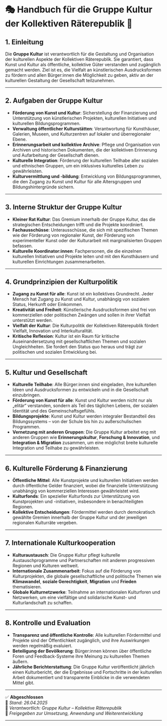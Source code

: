 # 🎭 Handbuch für die Gruppe Kultur der Kollektiven Räterepublik 🎨

## 1. Einleitung

Die **Gruppe Kultur** ist verantwortlich für die Gestaltung und Organisation der kulturellen Aspekte der Kollektiven Räterepublik. Sie garantiert, dass Kunst und Kultur als öffentliche, kollektive Güter verstanden und zugänglich gemacht werden. Ziel ist es, die Vielfalt an künstlerischen Ausdrucksformen zu fördern und allen Bürger:innen die Möglichkeit zu geben, aktiv an der kulturellen Gestaltung der Gesellschaft teilzunehmen.

---

## 2. Aufgaben der Gruppe Kultur

- **Förderung von Kunst und Kultur**: Sicherstellung der Finanzierung und Unterstützung von künstlerischen Projekten, kulturellen Initiativen und kulturellen Bildungsprogrammen.
- **Verwaltung öffentlicher Kulturstätten**: Verantwortung für Kunsthäuser, Galerien, Museen, und Kulturzentren auf lokaler und überregionaler Ebene.
- **Erinnerungsarbeit und kollektive Archive**: Pflege und Organisation von Archiven und historischen Dokumenten, die der kollektiven Erinnerung und Aufarbeitung der Gesellschaft dienen.
- **Kulturelle Integration**: Förderung der kulturellen Teilhabe aller sozialen und ethnischen Gruppen, um ein inklusives kulturelles Leben zu gewährleisten.
- **Kulturvermittlung und -bildung**: Entwicklung von Bildungsprogrammen, die den Zugang zu Kunst und Kultur für alle Altersgruppen und Bildungshintergründe sichern.

---

## 3. Interne Struktur der Gruppe Kultur

- **Kleiner Rat Kultur**: Das Gremium innerhalb der Gruppe Kultur, das die strategischen Entscheidungen trifft und die Projekte koordiniert.
- **Fachausschüsse**: Unterausschüsse, die sich mit spezifischen Themen wie der Förderung von regionaler Kunst, der Förderung von experimenteller Kunst oder der Kulturarbeit mit marginalisierten Gruppen befassen.
- **Kulturelle Koordinator:innen**: Fachpersonen, die die einzelnen kulturellen Initiativen und Projekte leiten und mit den Kunsthäusern und kulturellen Einrichtungen zusammenarbeiten.

---

## 4. Grundprinzipien der Kulturpolitik

- **Zugang zu Kunst für alle**: Kunst ist ein kollektives Grundrecht. Jeder Mensch hat Zugang zu Kunst und Kultur, unabhängig von sozialem Status, Herkunft oder Einkommen.
- **Kreativität und Freiheit**: Künstlerische Ausdrucksformen sind frei von kommerziellen oder politischen Zwängen und sollen in ihrer Vielfalt unterstützt werden.
- **Vielfalt der Kultur**: Die Kulturpolitik der Kollektiven Räterepublik fördert Vielfalt, Innovation und Interkulturalität.
- **Kritische Reflexion**: Kultur ist ein Raum für kritische Auseinandersetzung mit gesellschaftlichen Themen und sozialen Ungleichheiten. Sie fordert den Status quo heraus und trägt zur politischen und sozialen Entwicklung bei.

---

## 5. Kultur und Gesellschaft

- **Kulturelle Teilhabe**: Alle Bürger:innen sind eingeladen, ihre kulturellen Ideen und Ausdrucksformen zu entwickeln und in die Gesellschaft einzubringen.
- **Förderung von Kunst für alle**: Kunst und Kultur werden nicht nur als „elitär“ verstanden, sondern als Teil des täglichen Lebens, der sozialen Identität und des Gemeinschaftsgefühls.
- **Bildungsprojekte**: Kunst und Kultur werden integraler Bestandteil des Bildungssystems – von der Schule bis hin zu außerschulischen Programmen.
- **Vernetzung mit anderen Gruppen**: Die Gruppe Kultur arbeitet eng mit anderen Gruppen wie **Erinnerungskultur**, **Forschung & Innovation**, und **Integration & Migration** zusammen, um eine möglichst breite kulturelle Integration und Teilhabe zu gewährleisten.

---

## 6. Kulturelle Förderung & Finanzierung

- **Öffentliche Mittel**: Alle Kunstprojekte und kulturellen Initiativen werden durch öffentliche Gelder finanziert, wobei die finanzielle Unterstützung unabhängig von kommerziellen Interessen gewährleistet wird.
- **Kulturfonds**: Ein spezieller Kulturfonds zur Unterstützung von Kunstprojekten und -initiativen, insbesondere in benachteiligten Regionen.
- **Kollektive Entscheidungen**: Fördermittel werden durch demokratisch gewählte Gremien innerhalb der Gruppe Kultur und der jeweiligen regionalen Kulturräte vergeben.

---

## 7. Internationale Kulturkooperation

- **Kulturaustausch**: Die Gruppe Kultur pflegt kulturelle Austauschprogramme und Partnerschaften mit anderen progressiven Regionen und Kulturen weltweit.
- **Internationale Zusammenarbeit**: Fokus auf die Förderung von Kulturprojekten, die globale gesellschaftliche und politische Themen wie **Klimawandel**, **soziale Gerechtigkeit**, **Migration** und **Frieden** thematisieren.
- **Globale Kulturnetzwerke**: Teilnahme an internationalen Kulturforen und Netzwerken, um eine vielfältige und solidarische Kunst- und Kulturlandschaft zu schaffen.

---

## 8. Kontrolle und Evaluation

- **Transparenz und öffentliche Kontrolle**: Alle kulturellen Fördermittel und Projekte sind der Öffentlichkeit zugänglich, und ihre Auswirkungen werden regelmäßig evaluiert.
- **Beteiligung der Bevölkerung**: Bürger:innen können über öffentliche Foren und Feedback-Systeme ihre Meinung zu kulturellen Themen äußern.
- **Jährliche Berichterstattung**: Die Gruppe Kultur veröffentlicht jährlich einen Kulturbericht, der die Ergebnisse und Fortschritte in der kulturellen Arbeit dokumentiert und transparente Einblicke in die verwendeten Mittel gibt.

---

✅ **Abgeschlossen**  
📅 *Stand: 26.04.2025*  
🏩 *Verantwortlich: Gruppe Kultur – Kollektive Räterepublik*  
🔐 *Freigegeben zur Umsetzung, Anwendung und Weiterentwicklung*

---
